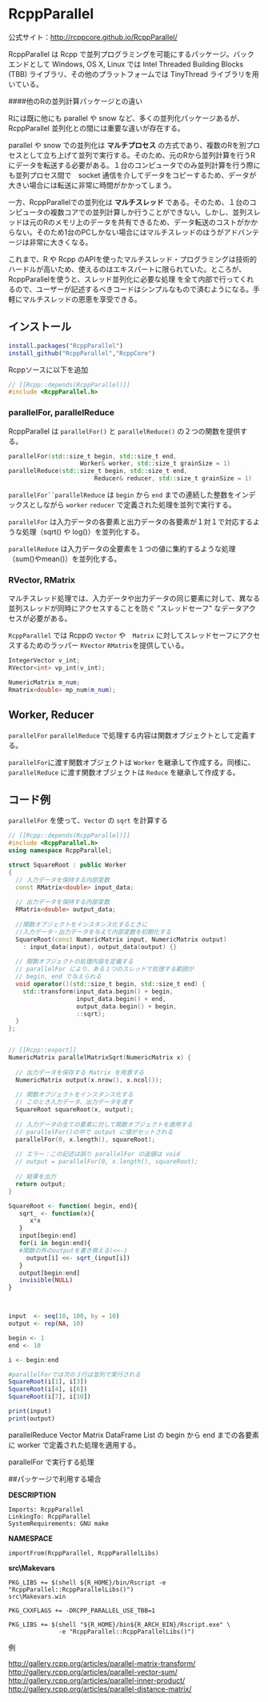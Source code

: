 # RcppParallel

公式サイト：http://rcppcore.github.io/RcppParallel/


RcppParallel は Rcpp で並列プログラミングを可能にするパッケージ。バックエンドとして Windows, OS X, Linux では Intel Threaded Building Blocks (TBB) ライブラリ、その他のプラットフォームでは TinyThread ライブラリを用いている。

####他のRの並列計算パッケージとの違い

Rには既に他にも parallel や snow など、多くの並列化パッケージあるが、RcppParallel 並列化との間には重要な違いが存在する。

parallel や snow での並列化は **マルチプロセス** の方式であり、複数のRを別プロセスとして立ち上げて並列で実行する。そのため、元のRから並列計算を行うRにデータを転送する必要がある。１台のコンピュータでのみ並列計算を行う際にも並列プロセス間で　socket 通信を介してデータをコピーするため、データが大きい場合には転送に非常に時間がかかってしまう。

一方、RcppParallelでの並列化は **マルチスレッド** である。そのため、１台のコンピュータの複数コアでの並列計算しか行うことができない。しかし、並列スレッドは元のRのメモリ上のデータを共有できるため、データ転送のコストがかからない。そのため1台のPCしかない場合にはマルチスレッドのほうがアドバンテージは非常に大きくなる。

これまで、R や Rcpp のAPIを使ったマルチスレッド・プログラミングは技術的ハードルが高いため、使えるのはエキスパートに限られていた。ところが、RcppParallelを使うと、スレッド並列化に必要な処理
を全て内部で行ってくれるので、ユーザーが記述するべきコードはシンプルなもので済むようになる。手軽にマルチスレッドの恩恵を享受できる。


## インストール

```r
install.packages("RcppParallel")
install_github("RcppParallel","RcppCore")
```

Rcppソースに以下を追加
```cpp
// [[Rcpp::depends(RcppParallel)]]
#include <RcppParallel.h>
```

### parallelFor, parallelReduce

RcppParallel は `parallelFor()` と `parallelReduce()` の２つの関数を提供する。

```cpp
parallelFor(std::size_t begin, std::size_t end, 
                    Worker& worker, std::size_t grainSize = 1)
parallelReduce(std::size_t begin, std::size_t end, 
                        Reducer& reducer, std::size_t grainSize = 1)
```

`parallelFor``parallelReduce` は `begin` から `end`  までの連続した整数をインデックスとしながら `worker` `reducer` で定義された処理を並列で実行する。

`parallelFor` は入力データの各要素と出力データの各要素が１対１で対応するような処理（sqrt() や log()）を並列化する。 

`parallelReduce` は入力データの全要素を１つの値に集約するような処理（sum()やmean()）を並列化する。


### RVector, RMatrix

マルチスレッド処理では、入力データや出力データの同じ要素に対して、異なる並列スレッドが同時にアクセスすることを防ぐ "スレッドセーフ" なデータアクセスが必要がある。

`RcppParallel` では Rcppの `Vector` や　`Matrix` に対してスレッドセーフにアクセスするためのラッパー `RVector` `RMatrix`を提供している。

```cpp
IntegerVector v_int;
RVector<int> vp_int(v_int);

NumericMatrix m_num;
Rmatrix<double> mp_num(m_num);

```

## Worker, Reducer

`parallelFor` `parallelReduce` で処理する内容は関数オブジェクトとして定義する。

`parallelFor`に渡す関数オブジェクトは `Worker` を継承して作成する。同様に、`parallelReduce` に渡す関数オブジェクトは `Reduce` を継承して作成する。



## コード例

`parallelFor` を使って、`Vector` の `sqrt` を計算する


```cpp
// [[Rcpp::depends(RcppParallel)]]
#include <RcppParallel.h>
using namespace RcppParallel;

struct SquareRoot : public Worker
{
  // 入力データを保持する内部変数
  const RMatrix<double> input_data;
  
  // 出力データを保持する内部変数
  RMatrix<double> output_data;
  
  //関数オブジェクトをインスタンス化するときに
  //入力データ・出力データを与えて内部変数を初期化する
  SquareRoot(const NumericMatrix input, NumericMatrix output) 
    : input_data(input), output_data(output) {}
  
  // 関数オブジェクトの処理内容を定義する
  // parallelFor により、ある１つのスレッドで処理する範囲が
  // begin, end で与えられる 
  void operator()(std::size_t begin, std::size_t end) {
    std::transform(input_data.begin() + begin,
                   input_data.begin() + end, 
                   output_data.begin() + begin, 
                   ::sqrt);
  }
};


// [[Rcpp::export]]
NumericMatrix parallelMatrixSqrt(NumericMatrix x) {
  
  // 出力データを保存する Matrix を用意する
  NumericMatrix output(x.nrow(), x.ncol());
  
  // 関数オブジェクトをインスタンス化する
  // このとき入力データ、出力データを渡す
  SquareRoot squareRoot(x, output);
  
  // 入力データの全ての要素に対して関数オブジェクトを適用する
  // parallelFor()の中で output に値がセットされる
  parallelFor(0, x.length(), squareRoot);
  
  // エラー：この記述は誤り parallelFor の返値は void 
  // output = parallelFor(0, x.length(), squareRoot);
  
  // 結果を出力
  return output;
}
```




```r
SquareRoot <- function( begin, end){
   sqrt_ <- function(x){
      x*x
   }
   input[begin:end]
   for(i in begin:end){
   #関数の外のoutputを書き換える(<<-)
     output[i] <<- sqrt_(input[i])
   }
   output[begin:end]
   invisible(NULL)
}



input  <- seq(10, 100, by = 10)
output <- rep(NA, 10)

begin <- 1
end <- 10

i <- begin:end

#parallelForでは次の３行は並列で実行される
SquareRoot(i[1], i[3])
SquareRoot(i[4], i[6])
SquareRoot(i[7], i[10])

print(input)
print(output)

```

parallelReduce Vector  Matrix DataFrame List の begin から end までの各要素に worker で定義された処理を適用する。



parallelFor で実行する処理



##パッケージで利用する場合


**DESCRIPTION**

```
Imports: RcppParallel
LinkingTo: RcppParallel
SystemRequirements: GNU make
```
**NAMESPACE**

```
importFrom(RcppParallel, RcppParallelLibs)
```

**src\Makevars**
```
PKG_LIBS += $(shell ${R_HOME}/bin/Rscript -e "RcppParallel::RcppParallelLibs()")
src\Makevars.win

PKG_CXXFLAGS += -DRCPP_PARALLEL_USE_TBB=1

PKG_LIBS += $(shell "${R_HOME}/bin${R_ARCH_BIN}/Rscript.exe" \
              -e "RcppParallel::RcppParallelLibs()")
```






例

http://gallery.rcpp.org/articles/parallel-matrix-transform/
http://gallery.rcpp.org/articles/parallel-vector-sum/
http://gallery.rcpp.org/articles/parallel-inner-product/
http://gallery.rcpp.org/articles/parallel-distance-matrix/